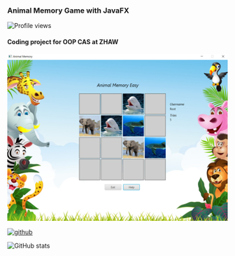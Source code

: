 ### Animal Memory Game with JavaFX
![Profile views](https://gpvc.arturio.dev/holec)  
#### Coding project for OOP CAS at ZHAW
![Coding project for OOP CAS at ZHAW](/banner.png)






[<img src='https://cdn.jsdelivr.net/npm/simple-icons@3.0.1/icons/github.svg' alt='github' height='40'>](https://github.com/holec)  



![GitHub stats](https://github-readme-stats.vercel.app/api?username=holec&show_icons=true)  


